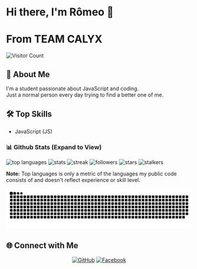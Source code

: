 # Hi there, I'm Rômeo 👋
# From TEAM CALYX
![Visitor Count](https://komarev.com/ghpvc/?username=RomeoCalyx&color=blueviolet)

## 👤 About Me
I'm a student passionate about JavaScript and coding.  
Just a normal person every day trying to find a better one of me.

## 🛠️ Top Skills
- JavaScript (JS)




### 📊 Github Stats (Expand to View) 

 ![top languages](https://github-readme-stats.vercel.app/api/top-langs/?username=RomeoCalyx&layout=compact&theme=react)
![stats](https://github-readme-stats.vercel.app/api?username=RomeoCalyx&show_icons=true&theme=react)
![streak](https://github-readme-streak-stats.herokuapp.com/?user=RomeoCalyx&theme=react)
![followers](https://img.shields.io/github/followers/RomeoCalyx?style=social)
![stars](https://img.shields.io/github/stars/RomeoCalyx?style=social)
![stalkers](https://komarev.com/ghpvc/?username=RomeoCalyx&color=61DAFB)

  <b>Note:</b> Top languages is only a metric of the languages my public code consists of and doesn't reflect experience or skill level.
  </p>


</details>

<p align="center">
<img src="https://github.com/Platane/snk/raw/output/github-contribution-grid-snake.svg" alt="nz" width="700"/>
</p>

## 🌐 Connect with Me
<p align="center">
	<a href="https://github.com/RomeoCalyx/"><img src="https://img.icons8.com/bubbles/50/000000/github.png" alt="GitHub"/></a>
	<a href="https://www.facebook.com/RomeoCalyx/"><img src="https://img.icons8.com/bubbles/50/000000/facebook.png" alt="Facebook"/></a>
	
</p>
